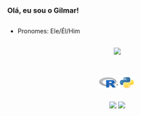 ### Olá, eu sou o Gilmar!

##

- Pronomes: Ele/Él/Him 

##

<div>
  <a href="https://github.com/ogilmar">
</div>

##

<div>
  <a href="https://github.com/ogilmar">
</div><div align="center">
  <a href="https://github.com/ogilmar">

##
  <img height="180em" src="https://github-readme-stats.vercel.app/api?username=ogilmar&show_icons=true&theme=dark&include_all_commits=true&count_private=true"/>

##
 <div style="display: inline_block"><br>
  <img align="center" alt="gilmar-R" height="30" width="40" src="https://raw.githubusercontent.com/devicons/devicon/master/icons/r/r-original.svg">
  <img align="center" alt="gilmar-Python" height="30" width="40" src="https://raw.githubusercontent.com/devicons/devicon/master/icons/python/python-original.svg">
  
  ##
  
  <div> 
  <a href = "mailto:jgilmar.souza@gmail.com"><img src="https://img.shields.io/badge/-Gmail-%23333?style=for-the-badge&logo=gmail&logoColor=white" target="_blank"></a>
  <a href="https://www.linkedin.com/in/jgilmarsouza" target="_blank"><img src="https://img.shields.io/badge/-LinkedIn-%230077B5?style=for-the-badge&logo=linkedin&logoColor=white" target="_blank"></a> 
 
  
